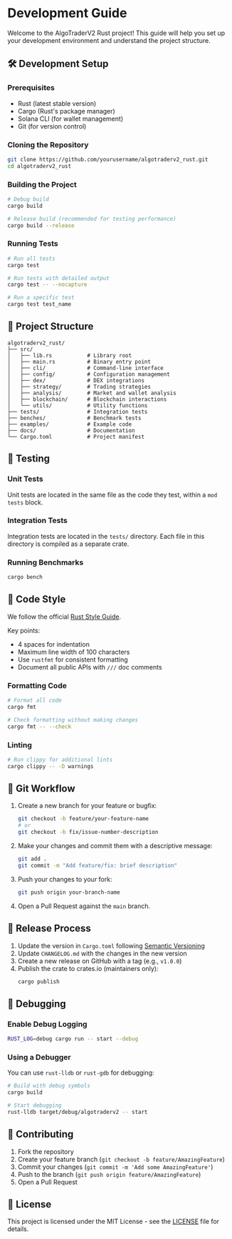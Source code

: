 # Development Guide

Welcome to the AlgoTraderV2 Rust project! This guide will help you set up your development environment and understand the project structure.

## 🛠️ Development Setup

### Prerequisites

- Rust (latest stable version)
- Cargo (Rust's package manager)
- Solana CLI (for wallet management)
- Git (for version control)

### Cloning the Repository

```bash
git clone https://github.com/yourusername/algotraderv2_rust.git
cd algotraderv2_rust
```

### Building the Project

```bash
# Debug build
cargo build

# Release build (recommended for testing performance)
cargo build --release
```

### Running Tests

```bash
# Run all tests
cargo test

# Run tests with detailed output
cargo test -- --nocapture

# Run a specific test
cargo test test_name
```

## 📁 Project Structure

```
algotraderv2_rust/
├── src/
│   ├── lib.rs           # Library root
│   ├── main.rs          # Binary entry point
│   ├── cli/             # Command-line interface
│   ├── config/          # Configuration management
│   ├── dex/             # DEX integrations
│   ├── strategy/        # Trading strategies
│   ├── analysis/        # Market and wallet analysis
│   ├── blockchain/      # Blockchain interactions
│   └── utils/           # Utility functions
├── tests/               # Integration tests
├── benches/             # Benchmark tests
├── examples/            # Example code
├── docs/                # Documentation
└── Cargo.toml           # Project manifest
```

## 🧪 Testing

### Unit Tests

Unit tests are located in the same file as the code they test, within a `mod tests` block.

### Integration Tests

Integration tests are located in the `tests/` directory. Each file in this directory is compiled as a separate crate.

### Running Benchmarks

```bash
cargo bench
```

## 📝 Code Style

We follow the official [Rust Style Guide](https://doc.rust-lang.org/1.0.0/style/).

Key points:
- 4 spaces for indentation
- Maximum line width of 100 characters
- Use `rustfmt` for consistent formatting
- Document all public APIs with `///` doc comments

### Formatting Code

```bash
# Format all code
cargo fmt

# Check formatting without making changes
cargo fmt -- --check
```

### Linting

```bash
# Run clippy for additional lints
cargo clippy -- -D warnings
```

## 🔄 Git Workflow

1. Create a new branch for your feature or bugfix:
   ```bash
   git checkout -b feature/your-feature-name
   # or
   git checkout -b fix/issue-number-description
   ```

2. Make your changes and commit them with a descriptive message:
   ```bash
   git add .
   git commit -m "Add feature/fix: brief description"
   ```

3. Push your changes to your fork:
   ```bash
   git push origin your-branch-name
   ```

4. Open a Pull Request against the `main` branch.

## 🚀 Release Process

1. Update the version in `Cargo.toml` following [Semantic Versioning](https://semver.org/)
2. Update `CHANGELOG.md` with the changes in the new version
3. Create a new release on GitHub with a tag (e.g., `v1.0.0`)
4. Publish the crate to crates.io (maintainers only):
   ```bash
   cargo publish
   ```

## 🐛 Debugging

### Enable Debug Logging

```bash
RUST_LOG=debug cargo run -- start --debug
```

### Using a Debugger

You can use `rust-lldb` or `rust-gdb` for debugging:

```bash
# Build with debug symbols
cargo build

# Start debugging
rust-lldb target/debug/algotraderv2 -- start
```

## 🤝 Contributing

1. Fork the repository
2. Create your feature branch (`git checkout -b feature/AmazingFeature`)
3. Commit your changes (`git commit -m 'Add some AmazingFeature'`)
4. Push to the branch (`git push origin feature/AmazingFeature`)
5. Open a Pull Request

## 📄 License

This project is licensed under the MIT License - see the [LICENSE](../LICENSE) file for details.
